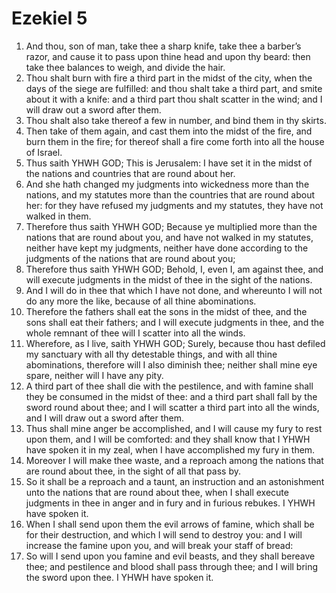 ﻿# Ezekiel  5
1. And thou, son of man, take thee a sharp knife, take thee a barber’s razor, and cause it to pass upon thine head and upon thy beard: then take thee balances to weigh, and divide the hair. 
2. Thou shalt burn with fire a third part in the midst of the city, when the days of the siege are fulfilled: and thou shalt take a third part, and smite about it with a knife: and a third part thou shalt scatter in the wind; and I will draw out a sword after them. 
3. Thou shalt also take thereof a few in number, and bind them in thy skirts. 
4. Then take of them again, and cast them into the midst of the fire, and burn them in the fire; for thereof shall a fire come forth into all the house of Israel. 
5.  Thus saith YHWH GOD; This is Jerusalem: I have set it in the midst of the nations and countries that are round about her. 
6. And she hath changed my judgments into wickedness more than the nations, and my statutes more than the countries that are round about her: for they have refused my judgments and my statutes, they have not walked in them. 
7. Therefore thus saith YHWH GOD; Because ye multiplied more than the nations that are round about you, and have not walked in my statutes, neither have kept my judgments, neither have done according to the judgments of the nations that are round about you; 
8. Therefore thus saith YHWH GOD; Behold, I, even I, am against thee, and will execute judgments in the midst of thee in the sight of the nations. 
9. And I will do in thee that which I have not done, and whereunto I will not do any more the like, because of all thine abominations. 
10. Therefore the fathers shall eat the sons in the midst of thee, and the sons shall eat their fathers; and I will execute judgments in thee, and the whole remnant of thee will I scatter into all the winds. 
11. Wherefore, as I live, saith YHWH GOD; Surely, because thou hast defiled my sanctuary with all thy detestable things, and with all thine abominations, therefore will I also diminish thee; neither shall mine eye spare, neither will I have any pity. 
12.  A third part of thee shall die with the pestilence, and with famine shall they be consumed in the midst of thee: and a third part shall fall by the sword round about thee; and I will scatter a third part into all the winds, and I will draw out a sword after them. 
13. Thus shall mine anger be accomplished, and I will cause my fury to rest upon them, and I will be comforted: and they shall know that I YHWH have spoken it in my zeal, when I have accomplished my fury in them. 
14. Moreover I will make thee waste, and a reproach among the nations that are round about thee, in the sight of all that pass by. 
15. So it shall be a reproach and a taunt, an instruction and an astonishment unto the nations that are round about thee, when I shall execute judgments in thee in anger and in fury and in furious rebukes. I YHWH have spoken it. 
16. When I shall send upon them the evil arrows of famine, which shall be for their destruction, and which I will send to destroy you: and I will increase the famine upon you, and will break your staff of bread: 
17. So will I send upon you famine and evil beasts, and they shall bereave thee; and pestilence and blood shall pass through thee; and I will bring the sword upon thee. I YHWH have spoken it. 
